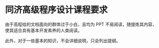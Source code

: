 # 同济高级程序设计课程要求

由于高程给的文档面向的群体过于小白，且均为 PPT 不易阅读，随提炼其内容，使其适合具有基本开发素养的人类阅读。

此外，对于一些基本的知识，不会详细说明，只会列出提纲。
